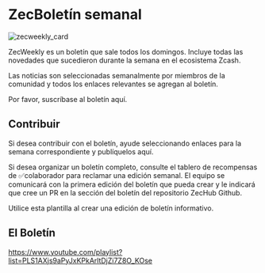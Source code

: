 # ZecBoletín semanal

![zecweekly_card](https://user-images.githubusercontent.com/81990132/231337422-d5df9798-5c52-4560-a0b3-974886155bf7.png)

ZecWeekly es un boletín que sale todos los domingos. Incluye todas las novedades que sucedieron durante la semana en el ecosistema Zcash.

Las noticias son seleccionadas semanalmente por miembros de la comunidad y todos los enlaces relevantes se agregan al boletín.

Por favor, suscríbase al boletín aquí.

## Contribuir

Si desea contribuir con el boletín, ayude seleccionando enlaces para la semana correspondiente y publíquelos aquí.

Si desea organizar un boletín completo, consulte el tablero de recompensas de ✅colaborador para reclamar una edición semanal. El equipo se comunicará con la primera edición del boletín que pueda crear y le indicará que cree un PR en la sección del boletín del repositorio ZecHub Github.

Utilice esta plantilla al crear una edición de boletín informativo.

## El Boletín

https://www.youtube.com/playlist?list=PLS1AXjs9aPyJxKPkArltDjZi7Z8O_KOse
